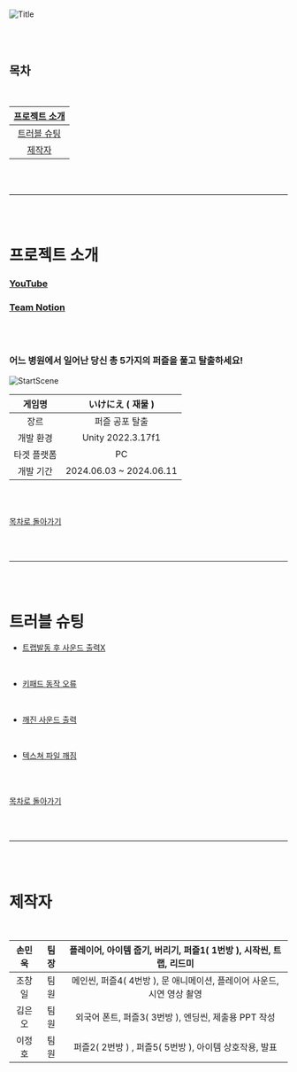 <br>

![Title](https://github.com/LilDuby/IkeniePublic/assets/167047382/7867d5fc-a05f-4119-8335-0b4346ca220c)


<br><br>

## 목차

<br>

|  [ 프로젝트 소개 ](#프로젝트-소개) |
| :---: |
| [ 트러블 슈팅 ](#트러블-슈팅) |
| [ 제작자 ](#제작자) |

<br><br>

***

<br><br>

# 프로젝트 소개

### [YouTube](https://youtu.be/x5GN8TPRW0g)

### [Team Notion](https://teamsparta.notion.site/d45d0794c0a84f72be5c33a12fadc992)

<br><br>

### 어느 병원에서 일어난 당신 총 5가지의 퍼즐을 풀고 탈출하세요!
![StartScene](https://github.com/LilDuby/IkeniePublic/assets/167047382/30aeda52-aa42-444b-af0f-5f3f3936d68b)

| 게임명 | いけにえ ( 재물 ) |
| :---: | :---: |
| 장르 | 퍼즐 공포 탈출 |
| 개발 환경 | Unity 2022.3.17f1 |
| 타겟 플랫폼 | PC |
| 개발 기간 | 2024.06.03 ~ 2024.06.11 |

<br><br>

[ 목차로 돌아가기 ](#목차)

<br><br>

---

<br><br>

# 트러블 슈팅

- [트랩발동 후 사운드 출력X](https://github.com/LilDuby/IkeniePublic/wiki/%ED%8A%B8%EB%9E%A9%EB%B0%9C%EB%8F%99-%ED%9B%84-%EC%82%AC%EC%9A%B4%EB%93%9C-%EC%B6%9C%EB%A0%A5X)

<br>

- [키패드 동작 오류](https://github.com/LilDuby/IkeniePublic/wiki/%ED%82%A4%ED%8C%A8%EB%93%9C-%EB%8F%99%EC%9E%91-%EC%98%A4%EB%A5%98)

<br>

- [깨진 사운드 출력](https://github.com/LilDuby/IkeniePublic/wiki/%EA%B9%A8%EC%A7%84-%EC%82%AC%EC%9A%B4%EB%93%9C-%EC%B6%9C%EB%A0%A5)

<br>

- [텍스쳐 파일 깨짐](https://github.com/LilDuby/IkeniePublic/wiki/%ED%85%8D%EC%8A%A4%EC%B3%90-%ED%8C%8C%EC%9D%BC-%EA%B9%A8%EC%A7%90)

<br><br>

[ 목차로 돌아가기 ](#목차)

<br><br>

---

<br><br>

# 제작자

<br>

| 손민욱 | 팀장 | 플레이어, 아이템 줍기, 버리기, 퍼즐1( 1번방 ), 시작씬, 트랩, 리드미 |
| :---: | :---: | :---: |
| 조창일 | 팀원 | 메인씬, 퍼즐4( 4번방 ), 문 애니메이션, 플레이어 사운드, 시연 영상 촬영 |
| 김은오 | 팀원 | 외국어 폰트, 퍼즐3( 3번방 ), 엔딩씬, 제출용 PPT 작성 |
| 이정호 | 팀원 | 퍼즐2( 2번방 ) , 퍼즐5( 5번방 ), 아이템 상호작용, 발표 |

<br><br>
